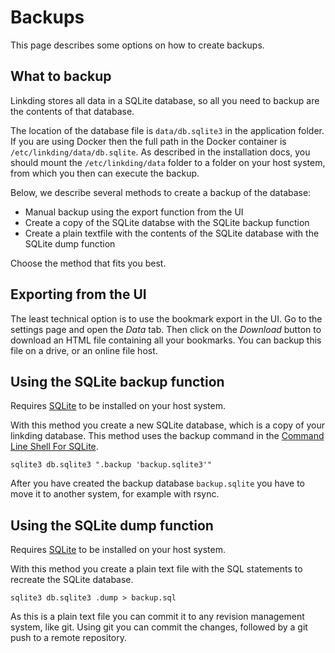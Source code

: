 # Backups

This page describes some options on how to create backups.

## What to backup

Linkding stores all data in a SQLite database, so all you need to backup are the contents of that database.

The location of the database file is `data/db.sqlite3` in the application folder. 
If you are using Docker then the full path in the Docker container is `/etc/linkding/data/db.sqlite`. 
As described in the installation docs, you should mount the `/etc/linkding/data` folder to a folder on your host system, from which you then can execute the backup.

Below, we describe several methods to create a backup of the database:

- Manual backup using the export function from the UI
- Create a copy of the SQLite databse with the SQLite backup function
- Create a plain textfile with the contents of the SQLite database with the SQLite dump function

Choose the method that fits you best.

## Exporting from the UI

The least technical option is to use the bookmark export in the UI.
Go to the settings page and open the *Data* tab. 
Then click on the *Download* button to download an HTML file containing all your bookmarks.
You can backup this file on a drive, or an online file host.

## Using the SQLite backup function

Requires [SQLite](https://www.sqlite.org/index.html) to be installed on your host system.

With this method you create a new SQLite database, which is a copy of your linkding database.
This method uses the backup command in the [Command Line Shell For SQLite](https://sqlite.org/cli.html).
```shell
sqlite3 db.sqlite3 ".backup 'backup.sqlite3'"
```
After you have created the backup database `backup.sqlite` you have to move it to another system, for example with rsync.

## Using the SQLite dump function

Requires [SQLite](https://www.sqlite.org/index.html) to be installed on your host system.

With this method you create a plain text file with the SQL statements to recreate the SQLite database.

```shell
sqlite3 db.sqlite3 .dump > backup.sql
```

As this is a plain text file you can commit it to any revision management system, like git.
Using git you can commit the changes, followed by a git push to a remote repository.


